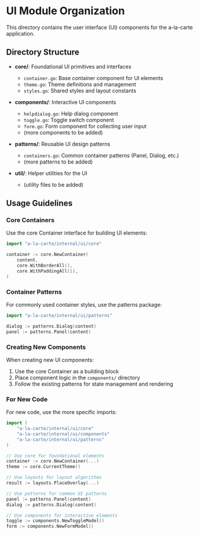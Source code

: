 # UI Module Organization

This directory contains the user interface (UI) components for the a-la-carte application.

## Directory Structure

- **core/**: Foundational UI primitives and interfaces

  - `container.go`: Base container component for UI elements
  - `theme.go`: Theme definitions and management
  - `styles.go`: Shared styles and layout constants

- **components/**: Interactive UI components

  - `helpdialog.go`: Help dialog component
  - `toggle.go`: Toggle switch component
  - `form.go`: Form component for collecting user input
  - (more components to be added)

- **patterns/**: Reusable UI design patterns

  - `containers.go`: Common container patterns (Panel, Dialog, etc.)
  - (more patterns to be added)

- **util/**: Helper utilities for the UI
  - (utility files to be added)

## Usage Guidelines

### Core Containers

Use the core Container interface for building UI elements:

```go
import "a-la-carte/internal/ui/core"

container := core.NewContainer(
    content,
    core.WithBorderAll(),
    core.WithPaddingAll(1),
)
```

### Container Patterns

For commonly used container styles, use the patterns package:

```go
import "a-la-carte/internal/ui/patterns"

dialog := patterns.Dialog(content)
panel := patterns.Panel(content)
```

### Creating New Components

When creating new UI components:

1. Use the core Container as a building block
2. Place component logic in the `components/` directory
3. Follow the existing patterns for state management and rendering

### For New Code

For new code, use the more specific imports:

```go
import (
    "a-la-carte/internal/ui/core"
    "a-la-carte/internal/ui/components"
    "a-la-carte/internal/ui/patterns"
)

// Use core for foundational elements
container := core.NewContainer(...)
theme := core.CurrentTheme()

// Use layouts for layout algorithms
result := layouts.PlaceOverlay(...)

// Use patterns for common UI patterns
panel := patterns.Panel(content)
dialog := patterns.Dialog(content)

// Use components for interactive elements
toggle := components.NewToggleModel()
form := components.NewFormModel()
```
